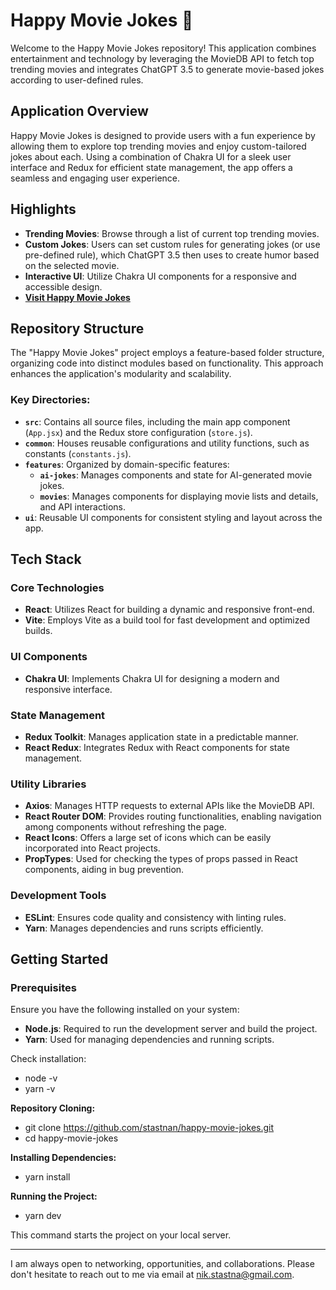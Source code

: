 # Happy Movie Jokes 🎥

Welcome to the Happy Movie Jokes repository! This application combines entertainment and technology by leveraging the MovieDB API to fetch top trending movies and integrates ChatGPT 3.5 to generate movie-based jokes according to user-defined rules.

## Application Overview

Happy Movie Jokes is designed to provide users with a fun experience by allowing them to explore top trending movies and enjoy custom-tailored jokes about each. Using a combination of Chakra UI for a sleek user interface and Redux for efficient state management, the app offers a seamless and engaging user experience.

## Highlights

- **Trending Movies**: Browse through a list of current top trending movies.
- **Custom Jokes**: Users can set custom rules for generating jokes (or use pre-defined rule), which ChatGPT 3.5 then uses to create humor based on the selected movie.
- **Interactive UI**: Utilize Chakra UI components for a responsive and accessible design.
- **[Visit Happy Movie Jokes](https://happy-movie-jokes.vercel.app/)**

## Repository Structure

The "Happy Movie Jokes" project employs a feature-based folder structure, organizing code into distinct modules based on functionality. This approach enhances the application's modularity and scalability.

### Key Directories:

- **`src`**: Contains all source files, including the main app component (`App.jsx`) and the Redux store configuration (`store.js`).
- **`common`**: Houses reusable configurations and utility functions, such as constants (`constants.js`).
- **`features`**: Organized by domain-specific features:
  - **`ai-jokes`**: Manages components and state for AI-generated movie jokes.
  - **`movies`**: Manages components for displaying movie lists and details, and API interactions.
- **`ui`**: Reusable UI components for consistent styling and layout across the app.

## Tech Stack

### Core Technologies

- **React**: Utilizes React for building a dynamic and responsive front-end.
- **Vite**: Employs Vite as a build tool for fast development and optimized builds.

### UI Components

- **Chakra UI**: Implements Chakra UI for designing a modern and responsive interface.

### State Management

- **Redux Toolkit**: Manages application state in a predictable manner.
- **React Redux**: Integrates Redux with React components for state management.

### Utility Libraries

- **Axios**: Manages HTTP requests to external APIs like the MovieDB API.
- **React Router DOM**: Provides routing functionalities, enabling navigation among components without refreshing the page.
- **React Icons**: Offers a large set of icons which can be easily incorporated into React projects.
- **PropTypes**: Used for checking the types of props passed in React components, aiding in bug prevention.

### Development Tools

- **ESLint**: Ensures code quality and consistency with linting rules.
- **Yarn**: Manages dependencies and runs scripts efficiently.

## Getting Started

### Prerequisites

Ensure you have the following installed on your system:

- **Node.js**: Required to run the development server and build the project.
- **Yarn**: Used for managing dependencies and running scripts.

Check installation:

- node -v
- yarn -v

**Repository Cloning:**

- git clone https://github.com/stastnan/happy-movie-jokes.git
- cd happy-movie-jokes

**Installing Dependencies:**

- yarn install

**Running the Project:**

- yarn dev

This command starts the project on your local server.

---

I am always open to networking, opportunities, and collaborations. Please don't hesitate to reach out to me via email at nik.stastna@gmail.com.
